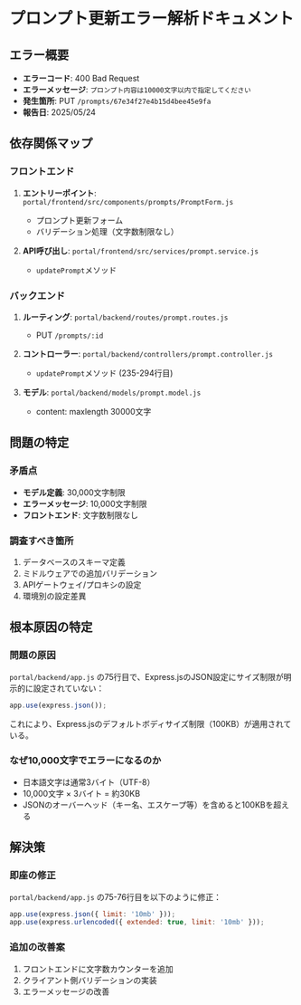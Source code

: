 # プロンプト更新エラー解析ドキュメント

## エラー概要
- **エラーコード**: 400 Bad Request
- **エラーメッセージ**: `プロンプト内容は10000文字以内で指定してください`
- **発生箇所**: PUT `/prompts/67e34f27e4b15d4bee45e9fa`
- **報告日**: 2025/05/24

## 依存関係マップ

### フロントエンド
1. **エントリーポイント**: `portal/frontend/src/components/prompts/PromptForm.js`
   - プロンプト更新フォーム
   - バリデーション処理（文字数制限なし）
   
2. **API呼び出し**: `portal/frontend/src/services/prompt.service.js`
   - `updatePrompt`メソッド

### バックエンド
1. **ルーティング**: `portal/backend/routes/prompt.routes.js`
   - PUT `/prompts/:id`
   
2. **コントローラー**: `portal/backend/controllers/prompt.controller.js`
   - `updatePrompt`メソッド (235-294行目)
   
3. **モデル**: `portal/backend/models/prompt.model.js`
   - content: maxlength 30000文字

## 問題の特定

### 矛盾点
- **モデル定義**: 30,000文字制限
- **エラーメッセージ**: 10,000文字制限
- **フロントエンド**: 文字数制限なし

### 調査すべき箇所
1. データベースのスキーマ定義
2. ミドルウェアでの追加バリデーション
3. APIゲートウェイ/プロキシの設定
4. 環境別の設定差異

## 根本原因の特定

### 問題の原因
`portal/backend/app.js` の75行目で、Express.jsのJSON設定にサイズ制限が明示的に設定されていない：
```javascript
app.use(express.json());
```

これにより、Express.jsのデフォルトボディサイズ制限（100KB）が適用されている。

### なぜ10,000文字でエラーになるのか
- 日本語文字は通常3バイト（UTF-8）
- 10,000文字 × 3バイト = 約30KB
- JSONのオーバーヘッド（キー名、エスケープ等）を含めると100KBを超える

## 解決策

### 即座の修正
`portal/backend/app.js` の75-76行目を以下のように修正：
```javascript
app.use(express.json({ limit: '10mb' }));
app.use(express.urlencoded({ extended: true, limit: '10mb' }));
```

### 追加の改善案
1. フロントエンドに文字数カウンターを追加
2. クライアント側バリデーションの実装
3. エラーメッセージの改善